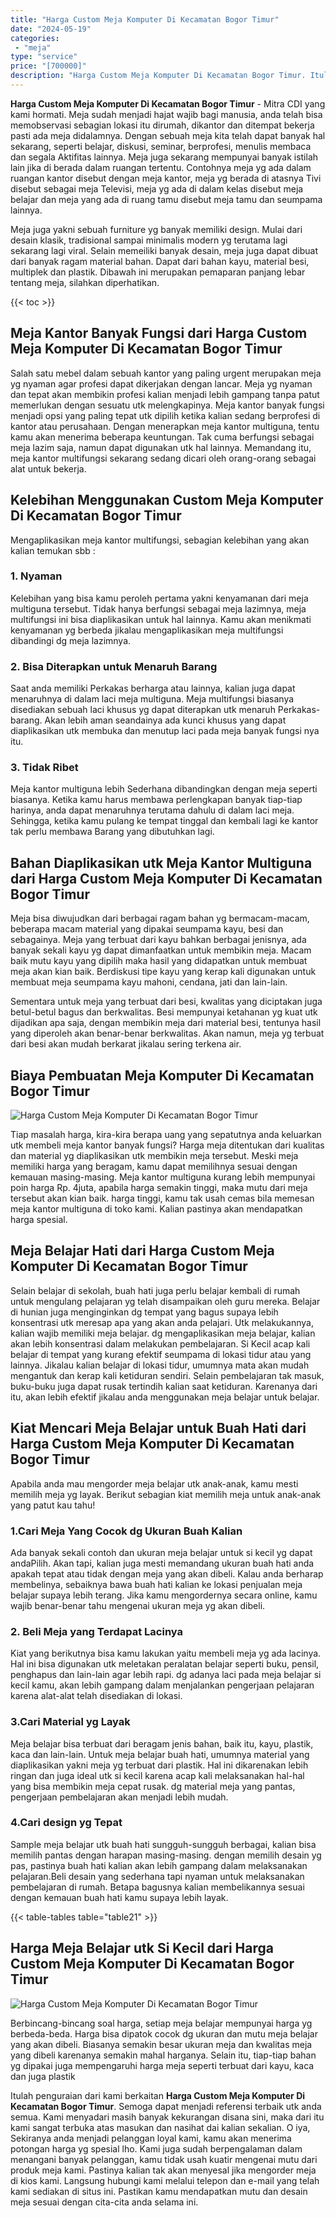 ```yaml
---
title: "Harga Custom Meja Komputer Di Kecamatan Bogor Timur"
date: "2024-05-19"
categories:
 - "meja"
type: "service"
price: "[700000]"
description: "Harga Custom Meja Komputer Di Kecamatan Bogor Timur. Itulah penguraian dari kami berkaitan **Harga Custom Meja Komputer Di Kecamatan Bogor Timur**. Semoga da..."
---
```


**Harga Custom Meja Komputer Di Kecamatan Bogor Timur** - Mitra CDI yang kami hormati. Meja sudah menjadi hajat wajib bagi manusia, anda telah bisa memobservasi sebagian lokasi itu dirumah, dikantor dan ditempat bekerja pasti ada meja didalamnya. Dengan sebuah meja kita telah dapat banyak hal sekarang, seperti belajar, diskusi, seminar, berprofesi, menulis membaca dan segala Aktifitas lainnya. Meja juga sekarang mempunyai banyak istilah lain jika di berada dalam ruangan tertentu. Contohnya meja yg ada dalam ruangan kantor disebut dengan meja kantor, meja yg berada di atasnya Tivi disebut sebagai meja Televisi, meja yg ada di dalam kelas disebut meja belajar dan meja yang ada di ruang tamu disebut meja tamu dan seumpama lainnya.

Meja juga yakni sebuah furniture yg banyak memiliki design. Mulai dari desain klasik, tradisional sampai minimalis modern yg terutama lagi sekarang lagi viral. Selain memeiliki banyak desain, meja juga dapat dibuat dari banyak ragam material bahan. Dapat dari bahan kayu, material besi, multiplek dan plastik. Dibawah ini merupakan pemaparan panjang lebar tentang meja, silahkan diperhatikan.

{{< toc >}}

## Meja Kantor Banyak Fungsi dari Harga Custom Meja Komputer Di Kecamatan Bogor Timur

Salah satu mebel dalam sebuah kantor yang paling urgent merupakan meja yg nyaman agar profesi dapat dikerjakan dengan lancar. Meja yg nyaman dan tepat akan membikin profesi kalian menjadi lebih gampang tanpa patut memerlukan dengan sesuatu utk melengkapinya. Meja kantor banyak fungsi menjadi opsi yang paling tepat utk dipilih ketika kalian sedang berprofesi di kantor atau perusahaan. Dengan menerapkan meja kantor multiguna, tentu kamu akan menerima beberapa keuntungan. Tak cuma berfungsi sebagai meja lazim saja, namun dapat digunakan utk hal lainnya. Memandang itu, meja kantor multifungsi sekarang sedang dicari oleh orang-orang sebagai alat untuk bekerja.

## Kelebihan Menggunakan Custom Meja Komputer Di Kecamatan Bogor Timur

Mengaplikasikan meja kantor multifungsi, sebagian kelebihan yang akan kalian temukan sbb :

### 1\. Nyaman

Kelebihan yang bisa kamu peroleh pertama yakni kenyamanan dari meja multiguna tersebut. Tidak hanya berfungsi sebagai meja lazimnya, meja multifungsi ini bisa diaplikasikan untuk hal lainnya. Kamu akan menikmati kenyamanan yg berbeda jikalau mengaplikasikan meja multifungsi dibandingi dg meja lazimnya.

### 2\. Bisa Diterapkan untuk Menaruh Barang

Saat anda memiliki Perkakas berharga atau lainnya, kalian juga dapat menaruhnya di dalam laci meja multiguna. Meja multifungsi biasanya disediakan sebuah laci khusus yg dapat diterapkan utk menaruh Perkakas-barang. Akan lebih aman seandainya ada kunci khusus yang dapat diaplikasikan utk membuka dan menutup laci pada meja banyak fungsi nya itu.

### 3\. Tidak Ribet

Meja kantor multiguna lebih Sederhana dibandingkan dengan meja seperti biasanya. Ketika kamu harus membawa perlengkapan banyak tiap-tiap harinya, anda dapat menaruhnya terutama dahulu di dalam laci meja. Sehingga, ketika kamu pulang ke tempat tinggal dan kembali lagi ke kantor tak perlu membawa Barang yang dibutuhkan lagi.

## Bahan Diaplikasikan utk Meja Kantor Multiguna dari Harga Custom Meja Komputer Di Kecamatan Bogor Timur

Meja bisa diwujudkan dari berbagai ragam bahan yg bermacam-macam, beberapa macam material yang dipakai seumpama kayu, besi dan sebagainya. Meja yang terbuat dari kayu bahkan berbagai jenisnya, ada banyak sekali kayu yg dapat dimanfaatkan untuk membikin meja. Macam baik mutu kayu yang dipilih maka hasil yang didapatkan untuk membuat meja akan kian baik. Berdiskusi tipe kayu yang kerap kali digunakan untuk membuat meja seumpama kayu mahoni, cendana, jati dan lain-lain.

Sementara untuk meja yang terbuat dari besi, kwalitas yang diciptakan juga betul-betul bagus dan berkwalitas. Besi mempunyai ketahanan yg kuat utk dijadikan apa saja, dengan membikin meja dari material besi, tentunya hasil yang diperoleh akan benar-benar berkwalitas. Akan namun, meja yg terbuat dari besi akan mudah berkarat jikalau sering terkena air.

## Biaya Pembuatan Meja Komputer Di Kecamatan Bogor Timur

![Harga Custom Meja Komputer Di Kecamatan Bogor Timur](/images/meja/meja-dewasa-004.jpg)

Tiap masalah harga, kira-kira berapa uang yang sepatutnya anda keluarkan utk membeli meja kantor banyak fungsi? Harga meja ditentukan dari kualitas dan material yg diaplikasikan utk membikin meja tersebut. Meski meja memiliki harga yang beragam, kamu dapat memilihnya sesuai dengan kemauan masing-masing. Meja kantor multiguna kurang lebih mempunyai poin harga Rp. 4juta, apabila harga semakin tinggi, maka mutu dari meja tersebut akan kian baik. harga tinggi, kamu tak usah cemas bila memesan meja kantor multiguna di toko kami. Kalian pastinya akan mendapatkan harga spesial.

## Meja Belajar Hati dari Harga Custom Meja Komputer Di Kecamatan Bogor Timur

Selain belajar di sekolah, buah hati juga perlu belajar kembali di rumah untuk mengulang pelajaran yg telah disampaikan oleh guru mereka. Belajar di hunian juga menginginkan dg tempat yang bagus supaya lebih konsentrasi utk meresap apa yang akan anda pelajari. Utk melakukannya, kalian wajib memiliki meja belajar. dg mengaplikasikan meja belajar, kalian akan lebih konsentrasi dalam melakukan pembelajaran. Si Kecil acap kali belajar di tempat yang kurang efektif seumpama di lokasi tidur atau yang lainnya. Jikalau kalian belajar di lokasi tidur, umumnya mata akan mudah mengantuk dan kerap kali ketiduran sendiri. Selain pembelajaran tak masuk, buku-buku juga dapat rusak tertindih kalian saat ketiduran. Karenanya dari itu, akan lebih efektif jikalau anda menggunakan meja belajar untuk belajar.

## Kiat Mencari Meja Belajar untuk Buah Hati dari Harga Custom Meja Komputer Di Kecamatan Bogor Timur

Apabila anda mau mengorder meja belajar utk anak-anak, kamu mesti memilih meja yg layak. Berikut sebagian kiat memilih meja untuk anak-anak yang patut kau tahu!

### 1.Cari Meja Yang Cocok dg Ukuran Buah Kalian

Ada banyak sekali contoh dan ukuran meja belajar untuk si kecil yg dapat andaPilih. Akan tapi, kalian juga mesti memandang ukuran buah hati anda apakah tepat atau tidak dengan meja yang akan dibeli. Kalau anda berharap membelinya, sebaiknya bawa buah hati kalian ke lokasi penjualan meja belajar supaya lebih terang. Jika kamu mengordernya secara online, kamu wajib benar-benar tahu mengenai ukuran meja yg akan dibeli.

### 2\. Beli Meja yang Terdapat Lacinya

Kiat yang berikutnya bisa kamu lakukan yaitu membeli meja yg ada lacinya. Hal ini bisa digunakan utk meletakan peralatan belajar seperti buku, pensil, penghapus dan lain-lain agar lebih rapi. dg adanya laci pada meja belajar si kecil kamu, akan lebih gampang dalam menjalankan pengerjaan pelajaran karena alat-alat telah disediakan di lokasi.

### 3.Cari Material yg Layak

Meja belajar bisa terbuat dari beragam jenis bahan, baik itu, kayu, plastik, kaca dan lain-lain. Untuk meja belajar buah hati, umumnya material yang diaplikasikan yakni meja yg terbuat dari plastik. Hal ini dikarenakan lebih ringan dan juga ideal utk si kecil karena acap kali melaksanakan hal-hal yang bisa membikin meja cepat rusak. dg material meja yang pantas, pengerjaan pembelajaran akan menjadi lebih mudah.

### 4.Cari design yg Tepat

Sample meja belajar utk buah hati sungguh-sungguh berbagai, kalian bisa memilih pantas dengan harapan masing-masing. dengan memilih desain yg pas, pastinya buah hati kalian akan lebih gampang dalam melaksanakan pelajaran.Beli desain yang sederhana tapi nyaman untuk melaksanakan pembelajaran di rumah. Betapa bagusnya kalian membelikannya sesuai dengan kemauan buah hati kamu supaya lebih layak.

{{< table-tables table="table21" >}}

## Harga Meja Belajar utk Si Kecil dari Harga Custom Meja Komputer Di Kecamatan Bogor Timur

![Harga Custom Meja Komputer Di Kecamatan Bogor Timur](/images/meja/meja-anak-009.jpg)

Berbincang-bincang soal harga, setiap meja belajar mempunyai harga yg berbeda-beda. Harga bisa dipatok cocok dg ukuran dan mutu meja belajar yang akan dibeli. Biasanya semakin besar ukuran meja dan kwalitas meja yang dibeli karenanya semakin mahal harganya. Selain itu, tiap-tiap bahan yg dipakai juga mempengaruhi harga meja seperti terbuat dari kayu, kaca dan juga plastik

Itulah penguraian dari kami berkaitan **Harga Custom Meja Komputer Di Kecamatan Bogor Timur**. Semoga dapat menjadi referensi terbaik utk anda semua. Kami menyadari masih banyak kekurangan disana sini, maka dari itu kami sangat terbuka atas masukan dan nasihat dai kalian sekalian. O iya, Sekiranya anda menjadi pelanggan loyal kami, kamu akan menerima potongan harga yg spesial lho. Kami juga sudah berpengalaman dalam menangani banyak pelanggan, kamu tidak usah kuatir mengenai mutu dari produk meja kami. Pastinya kalian tak akan menyesal jika mengorder meja di kios kami. Langsung hubungi kami melalui telepon dan e-mail yang telah kami sediakan di situs ini. Pastikan kamu mendapatkan mutu dan desain meja sesuai dengan cita-cita anda selama ini.
